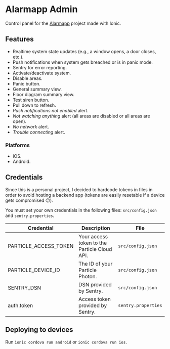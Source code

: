 # Alarmapp Admin
Control panel for the [Alarmapp](https://github.com/ramomar/alarmapp) project made with Ionic.

## Features

- Realtime system state updates (e.g., a window opens, a door closes, etc.).
- Push notifications when system gets breached or is in panic mode.
- Sentry for error reporting.
- Activate/deactivate system.
- Disable areas.
- Panic button.
- General summary view.
- Floor diagram summary view.
- Test siren button.
- Pull down to refresh.
- _Push notifications not enabled_ alert.
- _Not watching anything_ alert (all areas are disabled or all areas are open).
- _No network_ alert.
- _Trouble connecting_ alert.

### Platforms

- iOS.
- Android.

## Credentials

Since this is a personal project, I decided to hardcode tokens in files in order to avoid hosting a backend app (tokens are easily resetable if a device gets compromised 😛).

You must set your own credentials in the following files: `src/config.json` and `sentry.properties`.

| Credential | Description | File |
|------------|-------------|------|
| PARTICLE_ACCESS_TOKEN | Your access token to the Particle Cloud API. | `src/config.json` |
| PARTICLE_DEVICE_ID | The ID of your Particle Photon. | `src/config.json` |
| SENTRY_DSN | DSN provided by Sentry. | `src/config.json` |
| auth.token | Access token provided by Sentry. | `sentry.properties`|
## Deploying to devices

Run `ionic cordova run android` or `ionic cordova run ios`.
